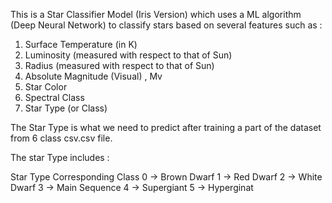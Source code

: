 This is a Star Classifier Model (Iris Version) which uses a ML algorithm (Deep Neural Network) to classify stars based on several
features such as :

1. Surface Temperature (in K)
2. Luminosity (measured with respect to that of Sun)
3. Radius (measured with respect to that of Sun)
4. Absolute Magnitude (Visual) , Mv
5. Star Color
6. Spectral Class
7. Star Type (or Class)

The Star Type is what we need to predict after training a part of the dataset from 6 class csv.csv file.

The star Type includes :

Star Type     Corresponding Class
  0        ->   Brown Dwarf
  1        ->   Red Dwarf
  2        ->   White Dwarf
  3        ->   Main Sequence
  4        ->   Supergiant
  5        ->   Hyperginat 
